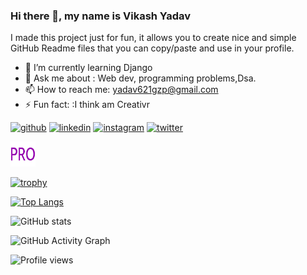 ### Hi there 👋, my name is Vikash Yadav


I made this project just for fun, it allows you to create nice and simple GitHub Readme files that you can copy/paste and use in your profile.

- 🌱 I’m currently learning Django 
- 💬 Ask me about : Web dev, programming problems,Dsa. 
- 📫 How to reach me: yadav621gzp@gmail.com 
- ⚡ Fun fact: :I think am Creativr 


[<img src='https://cdn.jsdelivr.net/npm/simple-icons@3.0.1/icons/github.svg' alt='github' height='40'>](https://github.com/Vikash-8090-Yadav)  [<img src='https://cdn.jsdelivr.net/npm/simple-icons@3.0.1/icons/linkedin.svg' alt='linkedin' height='40'>](https://www.linkedin.com/in/vikash-kumar-yadav-8090/)  [<img src='https://cdn.jsdelivr.net/npm/simple-icons@3.0.1/icons/instagram.svg' alt='instagram' height='40'>](https://www.instagram.com/simple_hello.world/)  [<img src='https://cdn.jsdelivr.net/npm/simple-icons@3.0.1/icons/twitter.svg' alt='twitter' height='40'>](https://twitter.com/vikash_8090_b)  

<a href='https://github.com/pricing'><img src='https://raw.githubusercontent.com/acervenky/animated-github-badges/master/assets/pro.gif' width='40' height='40'></a> 

[![trophy](https://github-profile-trophy.vercel.app/?username=Vikash-8090-Yadav)](https://github.com/ryo-ma/github-profile-trophy)

[![Top Langs](https://github-readme-stats.vercel.app/api/top-langs/?username=Vikash-8090-Yadav)](https://github.com/anuraghazra/github-readme-stats)

![GitHub stats](https://github-readme-stats.vercel.app/api?username=Vikash-8090-Yadav&show_icons=true)  

![GitHub Activity Graph](https://activity-graph.herokuapp.com/graph?username=Vikash-8090-Yadav)  

![Profile views](https://gpvc.arturio.dev/Vikash-8090-Yadav)  
